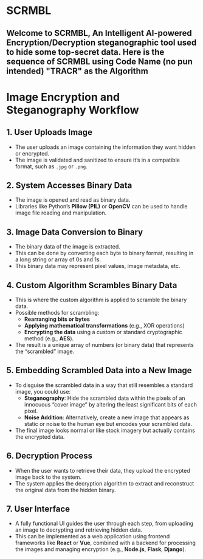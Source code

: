 # SCRMBL
## Welcome to SCRMBL, An Intelligent AI-powered Encryption/Decryption steganographic tool used to hide some top-secret data. Here is the sequence of SCRMBL using Code Name (no pun intended) "TRACR" as the Algorithm
# Image Encryption and Steganography Workflow

## 1. User Uploads Image
- The user uploads an image containing the information they want hidden or encrypted.
- The image is validated and sanitized to ensure it’s in a compatible format, such as `.jpg` or `.png`.

## 2. System Accesses Binary Data
- The image is opened and read as binary data.
- Libraries like Python’s **Pillow (PIL)** or **OpenCV** can be used to handle image file reading and manipulation.

## 3. Image Data Conversion to Binary
- The binary data of the image is extracted.
- This can be done by converting each byte to binary format, resulting in a long string or array of 0s and 1s.
- This binary data may represent pixel values, image metadata, etc.

## 4. Custom Algorithm Scrambles Binary Data
- This is where the custom algorithm is applied to scramble the binary data.
- Possible methods for scrambling:
  - **Rearranging bits or bytes**
  - **Applying mathematical transformations** (e.g., XOR operations)
  - **Encrypting the data** using a custom or standard cryptographic method (e.g., **AES**).
- The result is a unique array of numbers (or binary data) that represents the “scrambled” image.

## 5. Embedding Scrambled Data into a New Image
- To disguise the scrambled data in a way that still resembles a standard image, you could use:
  - **Steganography**: Hide the scrambled data within the pixels of an innocuous “cover image” by altering the least significant bits of each pixel.
  - **Noise Addition**: Alternatively, create a new image that appears as static or noise to the human eye but encodes your scrambled data.
- The final image looks normal or like stock imagery but actually contains the encrypted data.

## 6. Decryption Process
- When the user wants to retrieve their data, they upload the encrypted image back to the system.
- The system applies the decryption algorithm to extract and reconstruct the original data from the hidden binary.

## 7. User Interface
- A fully functional UI guides the user through each step, from uploading an image to decrypting and retrieving hidden data.
- This can be implemented as a web application using frontend frameworks like **React** or **Vue**, combined with a backend for processing the images and managing encryption (e.g., **Node.js**, **Flask**, **Django**).
